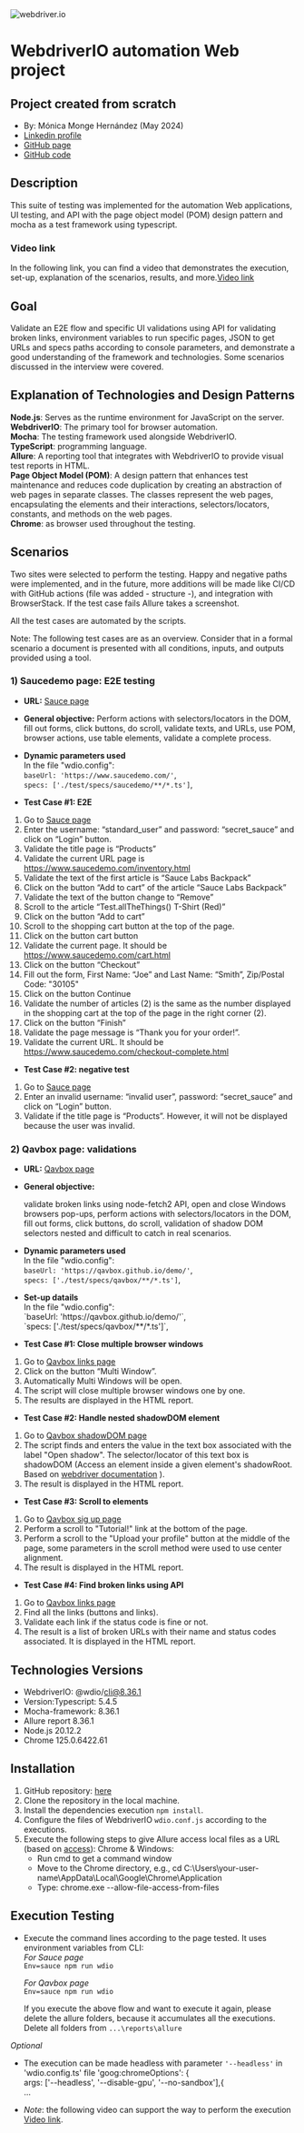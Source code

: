 <img src="https://res.cloudinary.com/practicaldev/image/fetch/s--vkm_jIDa--/c_limit%2Cf_auto%2Cfl_progressive%2Cq_auto%2Cw_800/https://i.imgur.com/2uWTVHO.png" alt="webdriver.io">

# WebdriverIO automation Web project

## Project created from scratch

- By: Mónica Monge Hernández (May 2024)
- [Linkedin profile](https://www.linkedin.com/in/mónica-monge-hernández)
- [GitHub page](https://monicamongehernandez.github.io/webdriverio-web)
- [GitHub code](https://github.com/MonicaMongeHernandez/webdriverio-web)

## Description

This suite of testing was implemented for the automation Web applications, UI testing, and API with the page object model (POM) design pattern and mocha as a test framework using typescript.

### Video link

In the following link, you can find a video that demonstrates the execution, set-up, explanation of the scenarios, results, and more.[Video link](https://GitHub-GoogleDrive)

## Goal

Validate an E2E flow and specific UI validations using API for validating broken links, environment variables to run specific pages, JSON to get URLs and specs paths according to console parameters, and demonstrate a good understanding of the framework and technologies. Some scenarios discussed in the interview were covered.

## Explanation of Technologies and Design Patterns

**Node.js**: Serves as the runtime environment for JavaScript on the server.<br>
**WebdriverIO**: The primary tool for browser automation.<br>
**Mocha**: The testing framework used alongside WebdriverIO.<br>
**TypeScript**: programming language.<br>
**Allure**: A reporting tool that integrates with WebdriverIO to provide visual test reports in HTML.<br>
**Page Object Model (POM)**: A design pattern that enhances test maintenance and reduces code duplication by creating an abstraction of web pages in separate classes. The classes represent the web pages, encapsulating the elements and their interactions, selectors/locators, constants, and methods on the web pages.<br>
**Chrome**: as browser used throughout the testing.<br>

## Scenarios

Two sites were selected to perform the testing. Happy and negative paths were implemented, and in the future, more additions will be made like CI/CD with GitHub actions (file was added - structure -), and integration with BrowserStack. If the test case fails Allure takes a screenshot.

All the test cases are automated by the scripts.

Note: The following test cases are as an overview. Consider that in a formal scenario a document is presented with all conditions, inputs, and outputs provided using a tool.

### 1) Saucedemo page: E2E testing

- <strong>URL:</strong> [Sauce page](https://www.saucedemo.com)

- <strong>General objective:</strong> Perform actions with selectors/locators in the DOM, fill out forms, click buttons, do scroll, validate texts, and URLs, use POM, browser actions, use table elements, validate a complete process.

- <strong>Dynamic parameters used</strong><br>
  In the file "wdio.config":<br>
  `baseUrl: 'https://www.saucedemo.com/'`,<br>
  `specs: ['./test/specs/saucedemo/**/*.ts']`,<br>

- <strong>Test Case #1: E2E</strong>

1. Go to [Sauce page](https://www.saucedemo.com)
2. Enter the username: “standard_user” and password: “secret_sauce” and click on “Login” button.
3. Validate the title page is “Products”
4. Validate the current URL page is https://www.saucedemo.com/inventory.html
5. Validate the text of the first article is “Sauce Labs Backpack”
6. Click on the button “Add to cart” of the article “Sauce Labs Backpack”
7. Validate the text of the button change to “Remove”
8. Scroll to the article “Test.allTheThings() T-Shirt (Red)”
9. Click on the button “Add to cart”
10. Scroll to the shopping cart button at the top of the page.
11. Click on the button cart button
12. Validate the current page. It should be https://www.saucedemo.com/cart.html
13. Click on the button “Checkout”
14. Fill out the form, First Name: “Joe” and Last Name: “Smith”, Zip/Postal Code: "30105"
15. Click on the button Continue
16. Validate the number of articles (2) is the same as the number displayed in the shopping cart at the top of the page in the right corner (2).
17. Click on the button “Finish”
18. Validate the page message is “Thank you for your order!”.
19. Validate the current URL. It should be https://www.saucedemo.com/checkout-complete.html

- <strong>Test Case #2: negative test</strong>

1. Go to [Sauce page](https://www.saucedemo.com)
2. Enter an invalid username: “invalid user”, password: “secret_sauce” and click on “Login” button.
3. Validate if the title page is “Products”. However, it will not be displayed because the user was invalid.

### 2) Qavbox page: validations

- <strong>URL:</strong> [Qavbox page](https://qavbox.github.io/demo/links)

- <strong>General objective:</strong> <p>validate broken links using node-fetch2 API, open and close Windows browsers pop-ups, perform actions with selectors/locators in the DOM, fill out forms, click buttons, do scroll, validation of shadow DOM selectors nested and difficult to catch in real scenarios.</p>

- <strong>Dynamic parameters used</strong><br>
  In the file "wdio.config":<br>
  `baseUrl: 'https://qavbox.github.io/demo/'`,<br>
  `specs: ['./test/specs/qavbox/**/*.ts']`,<br>

- <p><strong>Set-up datails</strong><br>
  In the file "wdio.config":<br>
  `baseUrl: 'https://qavbox.github.io/demo/'`,<br>
  `specs: ['./test/specs/qavbox/**/*.ts']`,<br></p>

- <strong>Test Case #1: Close multiple browser windows</strong>

1. Go to [Qavbox links page](https://qavbox.github.io/demo/links/)
2. Click on the button “Multi Window”.
3. Automatically Multi Windows will be open.
4. The script will close multiple browser windows one by one.
5. The results are displayed in the HTML report.

- <strong>Test Case #2: Handle nested shadowDOM element</strong>

1. Go to [Qavbox shadowDOM page](https://qavbox.github.io/demo/shadowDOM/)
2. The script finds and enters the value in the text box associated with the label "Open shadow". The selector/locator of this text box is shadowDOM (Access an element inside a given element's shadowRoot. Based on [webdriver documentation](https://webdriver.io/docs/api/element/shadow$/) ).
3. The result is displayed in the HTML report.

- <strong>Test Case #3: Scroll to elements</strong>

1. Go to [Qavbox sig up page](https://qavbox.github.io/demo/signup/)
2. Perform a scroll to "Tutorial!" link at the bottom of the page.
3. Perform a scroll to the "Upload your profile" button at the middle of the page, some parameters in the scroll method were used to use center alignment.
4. The result is displayed in the HTML report.

- <strong>Test Case #4: Find broken links using API</strong>

1. Go to [Qavbox links page](https://qavbox.github.io/demo/links/)
2. Find all the links (buttons and links).
3. Validate each link if the status code is fine or not.
4. The result is a list of broken URLs with their name and status codes associated. It is displayed in the HTML report.

## Technologies Versions

- WebdriverIO: @wdio/cli@8.36.1
- Version:Typescript: 5.4.5
- Mocha-framework: 8.36.1
- Allure report 8.36.1
- Node.js 20.12.2
- Chrome 125.0.6422.61

## Installation

1. GitHub repository: [here](https://github.com/MonicaMongeHernandez/webdriverio-web)
2. Clone the repository in the local machine.
3. Install the dependencies execution `npm install`.
4. Configure the files of WebdriverIO `wdio.conf.js` according to the executions.
5. Execute the following steps to give Allure access local files as a URL (based on [access](https://webmo.net/link/help/AccessingLocalFiles.html)):
   Chrome & Windows:
   - Run cmd to get a command window
   - Move to the Chrome directory, e.g.,
     cd C:\Users\your-user-name\AppData\Local\Google\Chrome\Application
   - Type:
     chrome.exe --allow-file-access-from-files

## Execution Testing

- Execute the command lines according to the page tested. It uses environment variables from CLI:<br>
  _For Sauce page_<br>
  `Env=sauce npm run wdio`<br>

  _For Qavbox page_<br>
  `Env=sauce npm run wdio`<br>

  If you execute the above flow and want to execute it again, please delete the allure folders, because it accumulates all the executions. Delete all folders from `...\reports\allure`

_Optional_

- The execution can be made headless with parameter `'--headless'` in 'wdio.config.ts' file
  'goog:chromeOptions': {<br>
  args: ['--headless', '--disable-gpu', '--no-sandbox'],{<br>
  ...

- _Note_: the following video can support the way to perform the execution [Video link](https://GitHub-GoogleDrive).
